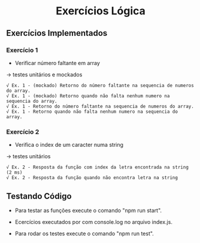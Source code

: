 <h1 align="center" id="top">Exercícios Lógica</h1>

## Exercícios Implementados

### Exercício 1 
- Verificar número faltante em array

-> testes unitários e mockados

    √ Ex. 1 - (mockado) Retorno do número faltante na sequencia de numeros do array.
    √ Ex. 1 - (mockado) Retorno quando não falta nenhum numero na sequencia do array.
    √ Ex. 1 - Retorno do número faltante na sequencia de numeros do array. 
    √ Ex. 1 - Retorno quando não falta nenhum numero na sequencia do array. 

### Exercício 2
- Verifica o index de um caracter numa string

-> testes unitários

    √ Ex. 2 - Resposta da função com index da letra encontrada na string (2 ms)
    √ Ex. 2 - Resposta da função quando não encontra letra na string  




## Testando Código
- Para testar as funções execute o comando "npm run start".
- Ecercícios executados por com console.log no arquivo index.js.

- Para rodar os testes execute o comando "npm run test".
